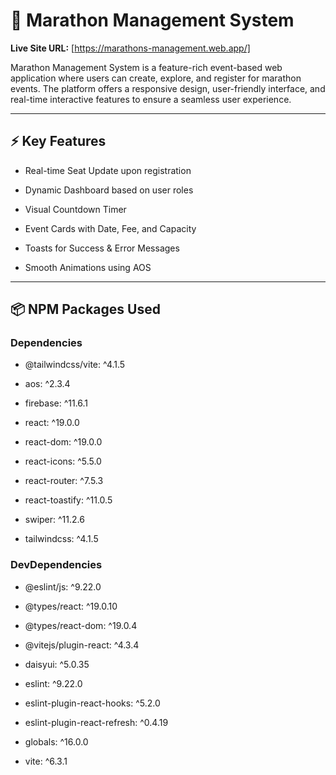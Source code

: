 # 🏃 Marathon Management System

**Live Site URL:** [https://marathons-management.web.app/]

Marathon Management System is a feature-rich event-based web application where users can create, explore, and register for marathon events. The platform offers a responsive design, user-friendly interface, and real-time interactive features to ensure a seamless user experience.

---

## ⚡ Key Features
- Real-time Seat Update upon registration

- Dynamic Dashboard based on user roles

- Visual Countdown Timer

- Event Cards with Date, Fee, and Capacity

- Toasts for Success & Error Messages

- Smooth Animations using AOS

---

## 📦 NPM Packages Used
### Dependencies
- @tailwindcss/vite: ^4.1.5
 
- aos: ^2.3.4

- firebase: ^11.6.1

- react: ^19.0.0

- react-dom: ^19.0.0

- react-icons: ^5.5.0

- react-router: ^7.5.3

- react-toastify: ^11.0.5

- swiper: ^11.2.6

- tailwindcss: ^4.1.5

### DevDependencies

- @eslint/js: ^9.22.0

- @types/react: ^19.0.10

- @types/react-dom: ^19.0.4

- @vitejs/plugin-react: ^4.3.4

- daisyui: ^5.0.35

- eslint: ^9.22.0

- eslint-plugin-react-hooks: ^5.2.0

- eslint-plugin-react-refresh: ^0.4.19

- globals: ^16.0.0

- vite: ^6.3.1
